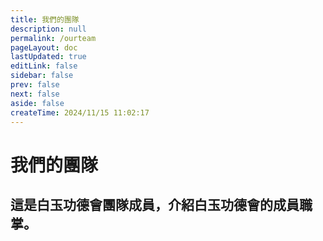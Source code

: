 ```yaml
---
title: 我們的團隊
description: null
permalink: /ourteam
pageLayout: doc
lastUpdated: true
editLink: false
sidebar: false
prev: false
next: false
aside: false
createTime: 2024/11/15 11:02:17
---
```



# 我們的團隊
## 這是白玉功德會團隊成員，介紹白玉功德會的成員職掌。
